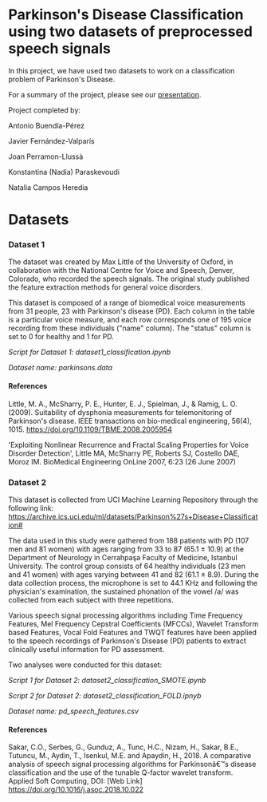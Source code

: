 # Parkinson's Disease Classification using two datasets of preprocessed speech signals

In this project, we have used two datasets to work on a classification problem of Parkinson's Disease. 

For a summary of the project, please see our [presentation](https://github.com/nadje/Parkinsons-Disease-Classification/blob/main/Presentaci%C3%B3n_Parkinson.pptx.pdf). 

Project completed by:

Antonio Buendía-Pérez

Javier Fernández-Valparís

Joan Perramon-Llussà

Konstantina (Nadia) Paraskevoudi

Natalia Campos Heredia 

# Datasets 

### Dataset 1

The dataset was created by Max Little of the University of Oxford, in collaboration with the National Centre for Voice and Speech, Denver, Colorado, who recorded the speech signals. The original study published the feature extraction methods for general voice disorders.

This dataset is composed of a range of biomedical voice measurements from 31 people, 23 with Parkinson's disease (PD). Each column in the table is a particular voice measure, and each row corresponds one of 195 voice recording from these individuals ("name" column). The "status" column is set to 0 for healthy and 1 for PD.

*Script for Dataset 1: dataset1_classification.ipynb*

*Dataset name: parkinsons.data*

#### References

Little, M. A., McSharry, P. E., Hunter, E. J., Spielman, J., & Ramig, L. O. (2009). Suitability of dysphonia measurements for telemonitoring of Parkinson's disease. IEEE transactions on bio-medical engineering, 56(4), 1015. https://doi.org/10.1109/TBME.2008.2005954

'Exploiting Nonlinear Recurrence and Fractal Scaling Properties for Voice Disorder Detection', Little MA, McSharry PE, Roberts SJ, Costello DAE, Moroz IM. BioMedical Engineering OnLine 2007, 6:23 (26 June 2007)

### Dataset 2 

This dataset is collected from UCI Machine Learning Repository through the following link: https://archive.ics.uci.edu/ml/datasets/Parkinson%27s+Disease+Classification#

The data used in this study were gathered from 188 patients with PD (107 men and 81 women) with ages ranging from 33 to 87 (65.1 ± 10.9) at the Department of Neurology in  Cerrahpaşa Faculty of Medicine, Istanbul University. The control group consists of 64 healthy individuals (23 men and 41 women) with ages varying between 41 and 82 (61.1 ± 8.9). During the data collection process, the microphone is set to 44.1 KHz and following the physician's examination, the sustained phonation of the vowel /a/ was collected from each subject with three repetitions.

Various speech signal processing algorithms including Time Frequency Features, Mel Frequency Cepstral Coefficients (MFCCs), Wavelet Transform based Features, Vocal Fold Features and TWQT features have been applied to the speech recordings of Parkinson's Disease (PD) patients to extract clinically useful information for PD assessment.

Two analyses were conducted for this dataset:

*Script 1 for Dataset 2: dataset2_classification_SMOTE.ipynb*

*Script 2 for Dataset 2: dataset2_classification_FOLD.ipnyb*

*Dataset name: pd_speech_features.csv*

#### References

Sakar, C.O., Serbes, G., Gunduz, A., Tunc, H.C., Nizam, H., Sakar, B.E., Tutuncu, M., Aydin, T., Isenkul, M.E. and Apaydin, H., 2018. A comparative analysis of speech signal processing algorithms for Parkinsonâ€™s disease classification and the use of the tunable Q-factor wavelet transform. Applied Soft Computing, DOI: [Web Link] https://doi.org/10.1016/j.asoc.2018.10.022

